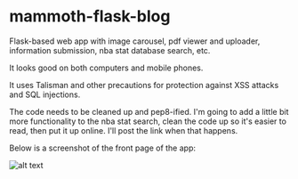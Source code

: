 # mammoth-flask-blog
Flask-based web app with image carousel, pdf viewer and uploader, information submission, nba stat database search, etc.

It looks good on both computers and mobile phones.

It uses Talisman and other precautions for protection against XSS attacks and SQL injections.

The code needs to be cleaned up and pep8-ified. I'm going to add a little bit more functionality to the nba stat search,
clean the code up so it's easier to read, then put it up online. I'll post the link when that happens.

Below is a screenshot of the front page of the app:


![alt text](https://raw.githubusercontent.com/stephen-wolfe/mammoth-flask-blog/master/mammothflaskblog/static/images/Screenshot_MFB.png)






